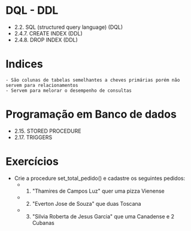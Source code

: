 # DQL - DDL
- 2.2. SQL (structured query language) (DQL)
- 2.4.7. CREATE INDEX (DDL)
- 2.4.8. DROP INDEX (DDL)
# Indices
	- São colunas de tabelas semelhantes a cheves primárias porém não servem para relacionamentos
	- Servem para melorar o desempenho de consultas
# Programação em Banco de dados
- 2.15. STORED PROCEDURE
- 2.17. TRIGGERS
# Exercícios
- Crie a procedure set_total_pedido() e cadastre os seguintes pedidos:
	- 1. "Thamires de Campos Luz" quer uma pizza Vienense
	- 2. "Everton Jose de Souza" que duas Toscana
	- 3. "Silvia Roberta de Jesus Garcia" que uma Canadense e 2	Cubanas